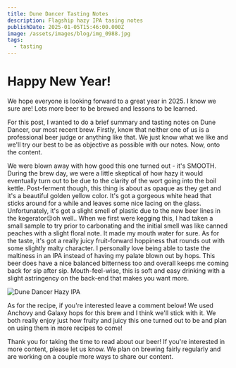 ```yaml
---
title: Dune Dancer Tasting Notes
description: Flagship hazy IPA tasing notes
publishDate: 2025-01-05T15:46:00.000Z
image: /assets/images/blog/img_0988.jpg
tags:
  - tasting
---
```

# Happy New Year!

We hope everyone is looking forward to a great year in 2025. I know we sure are! Lots more beer to be brewed and lessons to be learned.

For this post, I wanted to do a brief summary and tasting notes on Dune Dancer, our most recent brew. Firstly, know that neither one of us is a professional beer judge or anything like that. We just know what we like and we'll try our best to be as objective as possible with our notes. Now, onto the content.

We were blown away with how good this one turned out - it's SMOOTH. During the brew day, we were a little skeptical of how hazy it would eventually turn out to be due to the clarity of the wort going into the boil kettle. Post-ferment though, this thing is about as opaque as they get and it's a beautiful golden yellow color. It's got a gorgeous white head that sticks around for a while and leaves some nice lacing on the glass. Unfortunately, it's got a slight smell of plastic due to the new beer lines in the kegerator😑oh well.. When we first were kegging this, I had taken a small sample to try prior to carbonating and the initial smell was like canned peaches with a slight floral note. It made my mouth water for sure. As for the taste, it's got a really juicy fruit-forward hoppiness that rounds out with some slightly malty character. I personally love being able to taste the maltiness in an IPA instead of having my palate blown out by hops. This beer does have a nice balanced bitterness too and overall keeps me coming back for sip after sip. Mouth-feel-wise, this is soft and easy drinking with a slight astringency on the back-end that makes you want more. 

![Dune Dancer Hazy IPA](/assets/images/blog/img_0986.jpg "Dune Dancer Hazy IPA")

As for the recipe, if you're interested leave a comment below! We used Anchovy and Galaxy hops for this brew and I think we'll stick with it. We both really enjoy just how fruity and juicy this one turned out to be and plan on using them in more recipes to come!

Thank you for taking the time to read about our beer! If you're interested in more content, please let us know. We plan on brewing fairly regularly and are working on a couple more ways to share our content.

